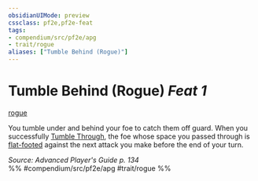 ```yaml
---
obsidianUIMode: preview
cssclass: pf2e,pf2e-feat
tags:
- compendium/src/pf2e/apg
- trait/rogue
aliases: ["Tumble Behind (Rogue)"]
---
```

# Tumble Behind (Rogue)  *Feat 1*  
[rogue](../../Rules/traits/rogue.md)  


You tumble under and behind your foe to catch them off guard. When you successfully [Tumble Through](../../Rules/actions/tumble-through.md), the foe whose space you passed through is [flat-footed](../../Rules/conditions.md#Flat-footed) against the next attack you make before the end of your turn.

*Source: Advanced Player's Guide p. 134*  
%% #compendium/src/pf2e/apg #trait/rogue %%